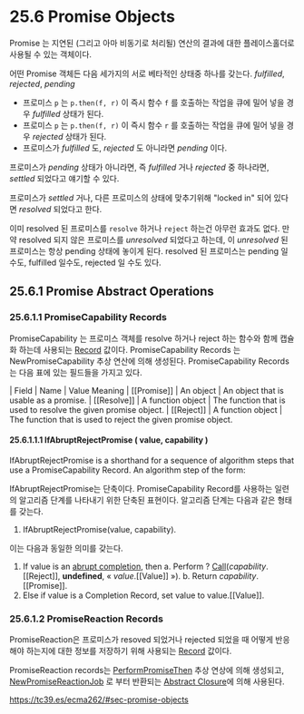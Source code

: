 # 25.6 Promise Objects
Promise 는 지연된 (그리고 아마 비동기로 처리될) 연산의 결과에 대한 플레이스홀더로 사용될 수 있는 객체이다.

어떤 Promise 객체든 다음 세가지의 서로 베타적인 상태중 하나를 갖는다. *fulfilled*, *rejected*, *pending*

- 프로미스 `p` 는 `p.then(f, r)` 이 즉시 함수 `f` 를 호출하는 작업을 큐에 밀어 넣을 경우 *fulfilled* 상태가 된다.
- 프로미스 `p` 는 `p.then(f, r)` 이 즉시 함수 `r` 를 호출하는 작업을 큐에 밀어 넣을 경우 *rejected* 상태가 된다.
- 프로미스가 *fulfilled* 도, *rejected* 도 아니라면 *pending* 이다.

프로미스가 *pending* 상태가 아니라면, 즉 *fulfilled* 거나 *rejected* 중 하나라면, *settled* 되었다고 얘기할 수 있다.

프로미스가 *settled* 거나, 다른 프로미스의 상태에 맞추기위해  "locked in" 되어 있다면 *resolved* 되었다고 한다.

이미 resolved 된 프로미스를 `resolve` 하거나 `reject` 하는건 아무런 효과도 없다.
만약 resolved 되지 않은 프로미스를 *unresolved* 되었다고 하는데, 이 *unresolved* 된 프로미스는 항상 pending 상태에 놓이게 된다.
resolved 된 프로미스는 pending 일수도, fulfilled 일수도, rejected 일 수도 있다.

## 25.6.1 Promise Abstract Operations

### 25.6.1.1 PromiseCapability Records
PromiseCapability 는 프로미스 객체를 resolve 하거나 reject 하는 함수와 함께 캡슐화 하는데 사용되는 [Record](https://tc39.es/ecma262/#sec-list-and-record-specification-type) 값이다.
PromiseCapability Records 는  NewPromiseCapability 추상 연산에 의해 생성된다.
PromiseCapability Records 는 다음 표에 있는 필드들을 가지고 있다.

| Field       | Name              |	Value	Meaning
| [[Promise]] |	An object	        | An object that is usable as a promise.
| [[Resolve]] |	A function object |	The function that is used to resolve the given promise object.
| [[Reject]]	| A function object	| The function that is used to reject the given promise object.

#### 25.6.1.1.1 IfAbruptRejectPromise ( value, capability )
IfAbruptRejectPromise is a shorthand for a sequence of algorithm steps that use a PromiseCapability Record. An algorithm step of the form:

IfAbruptRejectPromise는 단축이다. PromiseCapability Record를 사용하는 일련의 알고리즘 단계를 나타내기 위한 단축된 표현이다. 알고리즘 단계는 다음과 같은 형태를 갖는다.

1. IfAbruptRejectPromise(value, capability).

이는 다음과 동일한 의미를 갖는다.

1. If value is an [abrupt completion](https://tc39.es/ecma262/#sec-completion-record-specification-type), then
  a. Perform ? [Call](https://tc39.es/ecma262/#sec-call)(*capability*.[[Reject]], **undefined**, « *value*.[[Value]] »).
  b. Return *capability*.[[Promise]].
2. Else if value is a Completion Record, set value to value.[[Value]].

### 25.6.1.2 PromiseReaction Records
PromiseReaction은 프로미스가 resoved 되었거나 rejected 되었을 때 어떻게 반응해야 하는지에 대한 정보를 저장하기 위해 사용되는 [Record](https://tc39.es/ecma262/#sec-list-and-record-specification-type) 값이다.

PromiseReaction records는 [PerformPromiseThen](https://tc39.es/ecma262/#sec-performpromisethen) 추상 연상에 의해 생성되고, [NewPromiseReactionJob](https://tc39.es/ecma262/#sec-newpromisereactionjob) 로 부터 반환되는 [Abstract Closure](https://tc39.es/ecma262/#sec-abstract-closure)에 의해 사용된다.

https://tc39.es/ecma262/#sec-promise-objects

